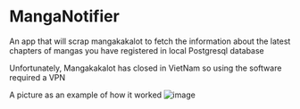 # MangaNotifier
An app that will scrap mangakakalot to fetch the information about the latest chapters of mangas you have registered in local Postgresql database

Unfortunately, Mangakakalot has closed in VietNam so using the software required a VPN

A picture as an example of how it worked
![image](https://user-images.githubusercontent.com/91465533/143858852-67e85d6a-25c5-40a6-aadc-9bed18dbbf57.png)
